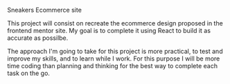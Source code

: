 Sneakers Ecommerce site

This project will consist on recreate the ecommerce design proposed in the frontend mentor site.
My goal is to complete it using React to build it as accurate as possilbe.

The approach I'm going to take for this project is more practical, to test and improve my skills, and to learn while I work. For this purpose I will be more time coding than planning and thinking for the best way to complete each task on the go.
